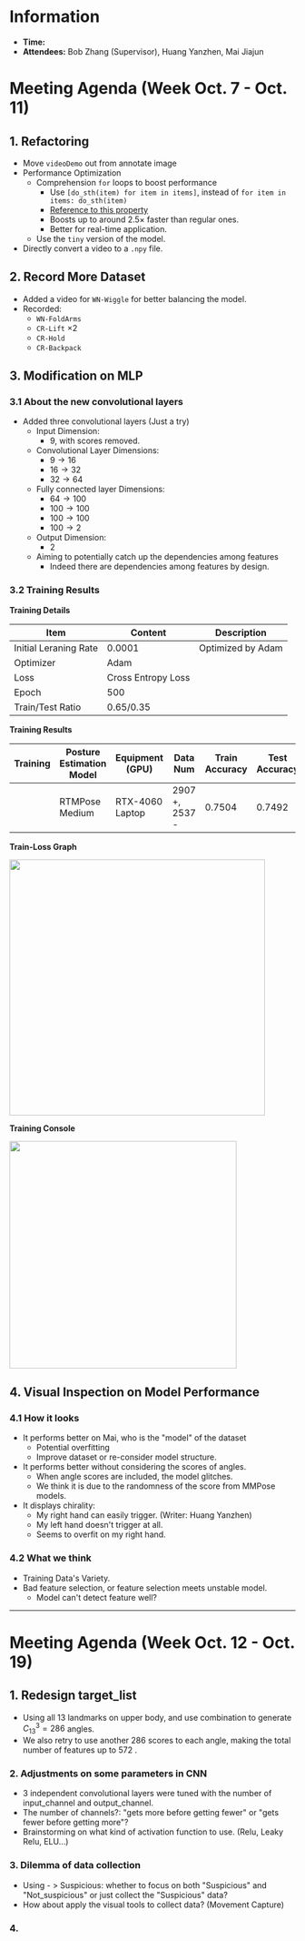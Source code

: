 # Information
- **Time:** 
- **Attendees:** Bob Zhang (Supervisor), Huang Yanzhen, Mai Jiajun

# Meeting Agenda (Week Oct. 7 - Oct. 11)
## 1. Refactoring
- Move `videoDemo` out from annotate image
- Performance Optimization
	- Comprehension `for` loops to boost performance
		- Use `[do_sth(item) for item in items]`, 
		  instead of `for item in items: do_sth(item)`
		- [Reference to this property](https://medium.com/@nirmalya.ghosh/13-ways-to-speedup-python-loops-e3ee56cd6b73)
		- Boosts up to around $2.5\times$ faster than regular ones.
		- Better for real-time application.
	- Use the `tiny` version of the model.
- Directly convert a video to a `.npy` file.
## 2. Record More Dataset
- Added a video for `WN-Wiggle` for better balancing the model.
- Recorded:
	- `WN-FoldArms`
	- `CR-Lift` $\times 2$
	- `CR-Hold`
	- `CR-Backpack`
## 3. Modification on MLP
### 3.1 About the new convolutional layers
- Added three convolutional layers (Just a try)
	- Input Dimension:
		- $9$, with scores removed.
	- Convolutional Layer Dimensions:
		- $9\rightarrow 16$
		- $16\rightarrow 32$
		- $32\rightarrow 64$
	- Fully connected layer Dimensions:
		- $64\rightarrow 100$
		- $100\rightarrow 100$
		- $100\rightarrow 100$
		- $100\rightarrow 2$
	- Output Dimension:
		- $2$
	- Aiming to potentially catch up the dependencies among features
		- Indeed there are dependencies among features by design.
### 3.2 Training Results

**Training Details**

| Item                  | Content            | Description       |
| --------------------- | ------------------ | ----------------- |
| Initial Leraning Rate | 0.0001             | Optimized by Adam |
| Optimizer             | Adam               |                   |
| Loss                  | Cross Entropy Loss |                   |
| Epoch                 | 500                |                   |
| Train/Test Ratio      | 0.65/0.35          |                   |

**Training Results**

| Training | Posture Estimation Model | Equipment (GPU) | Data Num       | Train Accuracy | Test Accuracy | Loss   |
| -------- | ------------------------ | --------------- | -------------- | -------------- | ------------- | ------ |
|          | RTMPose Medium           | RTX-4060 Laptop | 2907 +, 2537 - | 0.7504         | 0.7492        | 0.5539 |

**Train-Loss Graph**

<a href="https://sm.ms/image/GAEMUYhyCts97Pi" target="_blank"><img src="https://s2.loli.net/2024/10/11/GAEMUYhyCts97Pi.png" style="width:450px;" ></a>

**Training Console**

<a href="https://sm.ms/image/CtV96zjAkLaxR4H" target="_blank"><img src="https://s2.loli.net/2024/10/11/CtV96zjAkLaxR4H.png" style="width:400px;"></a>

## 4. Visual Inspection on Model Performance
### 4.1 How it looks
- It performs better on Mai, who is the "model" of the dataset
	- Potential overfitting
	- Improve dataset or re-consider model structure.
- It performs better without considering the scores of angles.
	- When angle scores are included, the model glitches.
	- We think it is due to the randomness of the score from MMPose models.
- It displays chirality:
	- My right hand can easily trigger. (Writer: Huang Yanzhen)
	- My left hand doesn't trigger at all.
	- Seems to overfit on my right hand.
### 4.2 What we think
- Training Data's Variety.
- Bad feature selection, or feature selection meets unstable model.
	- Model can't detect feature well?
---
# Meeting Agenda (Week Oct. 12 - Oct. 19)
## 1. Redesign target_list
- Using all 13 landmarks on upper body, and use combination to generate $C^3_{13}=286$ angles. 
- We also retry to use another $286$ scores to each angle, making the total number of features up to $572$ .
### 2. Adjustments on some parameters in CNN
- 3 independent convolutional layers were tuned with the number of input_channel and output_channel.
- The number of channels?: "gets more before getting fewer" or "gets fewer before getting more"?
- Brainstorming on what kind of activation function to use. ($\text{Relu, Leaky Relu, ELU}\dots$)
### 3. Dilemma of data collection
- Using - > Suspicious: whether to focus on both "Suspicious" and "Not_suspicious" or just collect the "Suspicious" data?
- How about apply the visual tools to collect data? (Movement Capture)
### 4. 